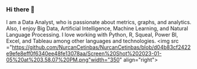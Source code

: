 ### Hi there 👋

I am a Data Analyst, who is passionate about metrics, graphs, and analytics. Also, I enjoy Big Data, Artificial Intelligence, Machine Learning, and Natural Language Processing.
I love working with Python, R, Squeal, Power BI, Excel, and Tableau among other languages and technologies.
<img src ="https://github.com/NurcanCetinbas/NurcanCetinbas/blob/d04b83cf2422e9efe8eff0f6340ee48fe13078aa/Screen%20Shot%202023-01-05%20at%203.58.07%20PM.png"width="350" align="right">
